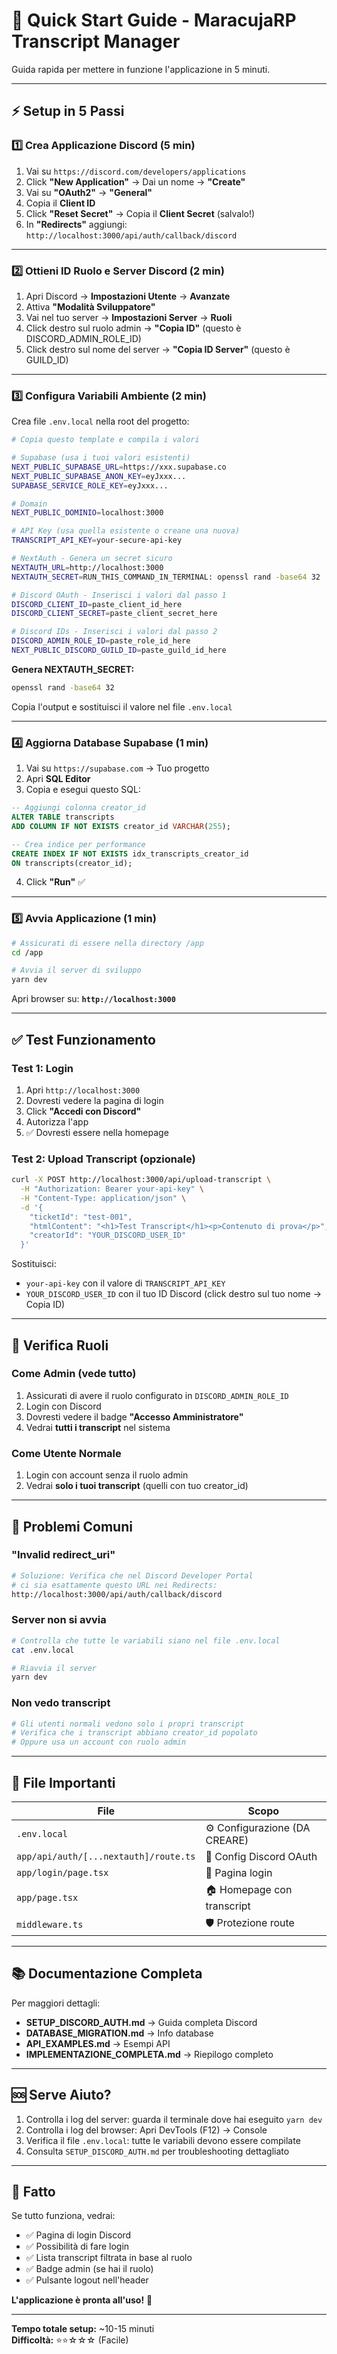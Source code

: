 # 🚀 Quick Start Guide - MaracujaRP Transcript Manager

Guida rapida per mettere in funzione l'applicazione in 5 minuti.

---

## ⚡ Setup in 5 Passi

### 1️⃣ Crea Applicazione Discord (5 min)

1. Vai su `https://discord.com/developers/applications`
2. Click **"New Application"** → Dai un nome → **"Create"**
3. Vai su **"OAuth2"** → **"General"**
4. Copia il **Client ID**
5. Click **"Reset Secret"** → Copia il **Client Secret** (salvalo!)
6. In **"Redirects"** aggiungi:
   `http://localhost:3000/api/auth/callback/discord`

---

### 2️⃣ Ottieni ID Ruolo e Server Discord (2 min)

1. Apri Discord → **Impostazioni Utente** → **Avanzate**
2. Attiva **"Modalità Sviluppatore"**
3. Vai nel tuo server → **Impostazioni Server** → **Ruoli**
4. Click destro sul ruolo admin → **"Copia ID"** (questo è DISCORD_ADMIN_ROLE_ID)
5. Click destro sul nome del server → **"Copia ID Server"** (questo è GUILD_ID)

---

### 3️⃣ Configura Variabili Ambiente (2 min)

Crea file `.env.local` nella root del progetto:

```bash
# Copia questo template e compila i valori

# Supabase (usa i tuoi valori esistenti)
NEXT_PUBLIC_SUPABASE_URL=https://xxx.supabase.co
NEXT_PUBLIC_SUPABASE_ANON_KEY=eyJxxx...
SUPABASE_SERVICE_ROLE_KEY=eyJxxx...

# Domain
NEXT_PUBLIC_DOMINIO=localhost:3000

# API Key (usa quella esistente o creane una nuova)
TRANSCRIPT_API_KEY=your-secure-api-key

# NextAuth - Genera un secret sicuro
NEXTAUTH_URL=http://localhost:3000
NEXTAUTH_SECRET=RUN_THIS_COMMAND_IN_TERMINAL: openssl rand -base64 32

# Discord OAuth - Inserisci i valori dal passo 1
DISCORD_CLIENT_ID=paste_client_id_here
DISCORD_CLIENT_SECRET=paste_client_secret_here

# Discord IDs - Inserisci i valori dal passo 2
DISCORD_ADMIN_ROLE_ID=paste_role_id_here
NEXT_PUBLIC_DISCORD_GUILD_ID=paste_guild_id_here
```

**Genera NEXTAUTH_SECRET:**

```bash
openssl rand -base64 32
```

Copia l'output e sostituisci il valore nel file `.env.local`

---

### 4️⃣ Aggiorna Database Supabase (1 min)

1. Vai su `https://supabase.com` → Tuo progetto
2. Apri **SQL Editor**
3. Copia e esegui questo SQL:

```sql
-- Aggiungi colonna creator_id
ALTER TABLE transcripts
ADD COLUMN IF NOT EXISTS creator_id VARCHAR(255);

-- Crea indice per performance
CREATE INDEX IF NOT EXISTS idx_transcripts_creator_id
ON transcripts(creator_id);
```

<!-- markdownlint-disable MD029 -->

4. Click **"Run"** ✅
<!-- markdownlint-enable MD029 -->

---

### 5️⃣ Avvia Applicazione (1 min)

```bash
# Assicurati di essere nella directory /app
cd /app

# Avvia il server di sviluppo
yarn dev
```

Apri browser su: **`http://localhost:3000`**

---

## ✅ Test Funzionamento

### Test 1: Login

1. Apri `http://localhost:3000`
2. Dovresti vedere la pagina di login
3. Click **"Accedi con Discord"**
4. Autorizza l'app
5. ✅ Dovresti essere nella homepage

### Test 2: Upload Transcript (opzionale)

```bash
curl -X POST http://localhost:3000/api/upload-transcript \
  -H "Authorization: Bearer your-api-key" \
  -H "Content-Type: application/json" \
  -d '{
    "ticketId": "test-001",
    "htmlContent": "<h1>Test Transcript</h1><p>Contenuto di prova</p>",
    "creatorId": "YOUR_DISCORD_USER_ID"
  }'
```

Sostituisci:

- `your-api-key` con il valore di `TRANSCRIPT_API_KEY`
- `YOUR_DISCORD_USER_ID` con il tuo ID Discord (click destro sul tuo nome → Copia ID)

---

## 🎯 Verifica Ruoli

### Come Admin (vede tutto)

1. Assicurati di avere il ruolo configurato in `DISCORD_ADMIN_ROLE_ID`
2. Login con Discord
3. Dovresti vedere il badge **"Accesso Amministratore"**
4. Vedrai **tutti i transcript** nel sistema

### Come Utente Normale

1. Login con account senza il ruolo admin
2. Vedrai **solo i tuoi transcript** (quelli con tuo creator_id)

---

## 🐛 Problemi Comuni

### "Invalid redirect_uri"

```bash
# Soluzione: Verifica che nel Discord Developer Portal
# ci sia esattamente questo URL nei Redirects:
http://localhost:3000/api/auth/callback/discord
```

### Server non si avvia

```bash
# Controlla che tutte le variabili siano nel file .env.local
cat .env.local

# Riavvia il server
yarn dev
```

### Non vedo transcript

```bash
# Gli utenti normali vedono solo i propri transcript
# Verifica che i transcript abbiano creator_id popolato
# Oppure usa un account con ruolo admin
```

---

## 📁 File Importanti

| File                                  | Scopo                         |
| ------------------------------------- | ----------------------------- |
| `.env.local`                          | ⚙️ Configurazione (DA CREARE) |
| `app/api/auth/[...nextauth]/route.ts` | 🔐 Config Discord OAuth       |
| `app/login/page.tsx`                  | 🚪 Pagina login               |
| `app/page.tsx`                        | 🏠 Homepage con transcript    |
| `middleware.ts`                       | 🛡️ Protezione route           |

---

## 📚 Documentazione Completa

Per maggiori dettagli:

- **SETUP_DISCORD_AUTH.md** → Guida completa Discord
- **DATABASE_MIGRATION.md** → Info database
- **API_EXAMPLES.md** → Esempi API
- **IMPLEMENTAZIONE_COMPLETA.md** → Riepilogo completo

---

## 🆘 Serve Aiuto?

1. Controlla i log del server: guarda il terminale dove hai eseguito `yarn dev`
2. Controlla i log del browser: Apri DevTools (F12) → Console
3. Verifica il file `.env.local`: tutte le variabili devono essere compilate
4. Consulta `SETUP_DISCORD_AUTH.md` per troubleshooting dettagliato

---

## 🎉 Fatto

Se tutto funziona, vedrai:

- ✅ Pagina di login Discord
- ✅ Possibilità di fare login
- ✅ Lista transcript filtrata in base al ruolo
- ✅ Badge admin (se hai il ruolo)
- ✅ Pulsante logout nell'header

**L'applicazione è pronta all'uso!** 🚀

---

**Tempo totale setup:** ~10-15 minuti  
**Difficoltà:** ⭐⭐☆☆☆ (Facile)
